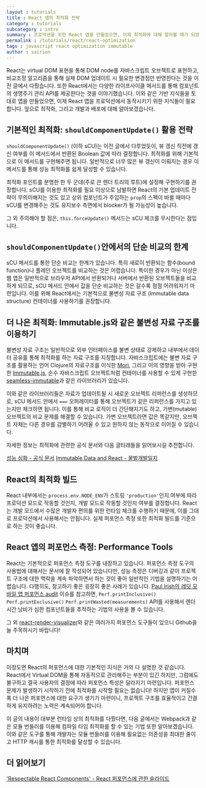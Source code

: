 ```yaml
---
layout : tutorials
title : React 앱의 최적화 전략
category : tutorials
subcategory : intro
summary : 프로덕션을 위한 React 앱을 만들었으면, 이제 최적화에 대해 알아볼 때가 되었습니다. React 앱의 일반적인 최적화 전략을 알아봅시다.
permalink : /tutorials/react/react-optimization
tags : javascript react optimization immutable
author : sairion
---
```


React는 virtual DOM 표현을 통해 DOM node를 자바스크립트 오브젝트로 표현하고, 비교조정 알고리즘을 통해 실제 DOM 업데이트 시 필요한 변경점만 반영한다는 것을 이전 글에서 다뤘습니다. 또한 React에서는 다양한 라이프사이클 메서드를 통해 컴포넌트의 생명주기 관리 API를 제공한다는 것을 이야기했습니다. 이와 같은 기반 지식들을 토대로 앱을 만들었으면, 이제 React 앱을 프로덕션에서 동작시키기 위한 지식들이 필요합니다. 앞으로 최적화, 그리고 개발과 배포에 대해 알아보겠습니다.

## 기본적인 최적화: `shouldComponentUpdate()` 활용 전략

`shouldComponentUpdate()` (이하 sCU)는 이전 글에서 다루었듯이, 뷰 갱신 직전에 갱신 여부를 이 메서드에서 반환된 Boolean 값에 따라 결정합니다. 최적화를 위해 기본적으로 이 메서드를 구현해주면 됩니다. 일반적으로 너무 많은 뷰 갱신이 이뤄지는 경우 이 메서드를 통해 성능 최적화를 쉽게 달성할 수 있습니다.

최적화 포인트를 분명한 한 두 군데(주로 큰 렌더 트리의 루트)에 설정해 구현하기를 권장합니다. sCU를 이용한 최적화를 필요 이상으로 남발하면 React의 기본 업데이트 전략이 무의미해지는 것도 있고 상위 컴포넌트가 주입하는 `prop`의 스펙이 바뀔 때마다 sCU를 변경해주는 것도 유지보수 측면에서 blocker가 될 가능성이 높습니다.

그 외 주의해야 할 점은, `this.forceUpdate()` 메서드는 sCU 체크를 무시한다는 점입니다.

## `shouldComponentUpdate()`안에서의 단순 비교의 한계

sCU 메서드를 통한 단순 비교는 한계가 있습니다. 특히 새로이 반환되는 함수(bound function)나 플레인 오브젝트를 비교하는 것은 어렵습니다. 특이한 경우가 아닌 이상은 웹 앱은 일반적으로 브라우저 API에서 반환되거나 서버에서 반환된 오브젝트들을 비교하게 되므로, sCU 메서드 안에서 값을 단순 비교하는 것은 갈수록 점점 어려워지기 마련입니다. 이를 위해 React에서는 기본적으로 불변성 자료 구조 (immutable data structure) 컨테이너를 사용하기를 권장합니다.

## 더 나은 최적화: Immutable.js와 같은 불변성 자료 구조를 이용하기 

불변성 자료 구조는 일반적으로 외부 인터페이스를 불변 상태로 강제하고 내부에서 데이터 공유를 통해 최적화를 하는 자료 구조를 지칭합니다. 자바스크립트에는 불변 자료 구조를 활용하는 언어 Clojure의 자료구조를 이식한 [Mori](http://swannodette.github.io/mori/), 그리고 이의 영향을 받아 구현한 [Immutable.js](https://facebook.github.io/immutable-js/), 순수 자바스크립트 오브젝트처럼 컨테이너를 사용할 수 있게 구현한 [seamless-immutable](https://github.com/rtfeldman/seamless-immutable)과 같은 라이브러리가 있습니다. 

이와 같은 라이브러리들은 자료가 업데이트될 시 새로운 오브젝트 리퍼런스를 생성하므로, sCU 메서드 안에서 `===` 오퍼레이터를 통해 오브젝트가 같은 리퍼런스를 가지고 있는지만 체크하면 됩니다. 이를 통해 비교 로직이 더 간단해지기도 하고, 가변(mutable) 오브젝트의 비교 문제를 해결할 수 있습니다. 가변 오브젝트라면 값은 똑같지만, 오브젝트 자체는 다른 경우를 감별하기 어려울 수 있고 원하지 않는 동작으로 이어질 수 있습니다.

자세한 정보는 최적화에 관련한 공식 문서와 다음 글타래들을 읽어보시길 추천합니다.

[성능 심화 - 공식 문서](https://facebook.github.io/react/docs/advanced-performance-ko-KR.html)
[Immutable Data and React - 꿀벌개발일지](http://ohgyun.com/585)

## React의 최적화 빌드

React 내부에서는 `process.env.NODE_ENV`가 스트링 `'production'`인지 여부에 따라 프로덕션 모드로 작동할 것인지, 개발 모드로 작동할 것인지 여부를 결정합니다. React는 개발 모드에서 수많은 개발자 편의를 위한 런타임 체크를 수행하기 때문에, 이를 그대로 프로덕션에서 사용해서는 안됩니다. 실제 퍼포먼스 측정 또한 최적화 빌드를 기준으로 하는 것이 좋습니다.

## React 앱의 퍼포먼스 측정: Performance Tools

React는 기본적으로 퍼포먼스 측정 도구를 내장하고 있습니다. 퍼포먼스 측정 도구의 사용법에 대해서는 문서에 잘 작성되어 있습니다만, 성능 측정은 디버깅과 같이 프로젝트 구조에 대한 맥락을 계속 파악하면서 하는 것이 좋아 일반적인 기법을 설명하기는 어렵습니다. 다행히도, 참고하기 좋은 굉장히 좋은 사례가 있습니다. [Paul Irish의 레딧 모바일 앱 퍼포먼스 audit](https://github.com/reddit/reddit-mobile/issues/247) 이슈를 참고하면, `Perf.printInclusive()` `Perf.printExclusive()` `Perf.printWasted(measurements)` API를 사용해서 렌더 시간 낭비가 심한 컴포넌트들을 추적하는 기법의 사용을 볼 수 있습니다.

그 외 [react-render-visualizer](https://github.com/redsunsoft/react-render-visualizer)와 같은 여러가지 퍼포먼스 도구들이 있으니 Github을 늘 주목하시기 바랍니다!

## 마치며

이정도면 React의 퍼포먼스에 대한 기본적인 지식은 거의 다 설명한 것 같습니다. React에서 Virtual DOM을 통해 자동적으로 관리해주는 부분이 있긴 하지만, 그럼에도 불구하고 결국 사용자의 결정에 따라 퍼포먼스 특성은 달라지기 마련입니다. 퍼포먼스 문제가 발생하기 시작하기 전에 최적화를 시작할 필요는 없습니다! 하지만 앱이 커질수록 더 나은 퍼포먼스에 대한 요구가 생기기 마련이니, 프로젝트 구조를 효율적이고 간결하게 유지하려는 노력은 계속되어야 합니다.

이 글의 내용이 대부분 런타임 상의 최적화를 다뤘다면, 다음 글에서는 Webpack과 같은 모듈 번들러를 이용해 컴파일 타임 최적화를 할 수 있는 기법 또한 알아보겠습니다. 이와 같은 도구를 통해 개발자는 모듈 번들러를 이용해 필요없는 의존성을 최대한 줄이고 HTTP 캐시를 통한 최적화를 달성할 수 있습니다.

## 더 읽어보기

['Respectable React Components' - React 퍼포먼스에 관한 슬라이드](http://kelle.co/react-perf-slides/)
